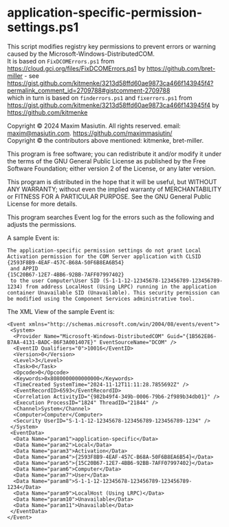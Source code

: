 # application-specific-permission-settings.ps1 

This script modifies registry key permissions to prevent errors or warning caused by the Microsoft-Windows-DistributedCOM.  
It is based on `FixDCOMErrors.ps1` from https://cloud.gci.org/files/FixDCOMErrors.ps1 by https://github.com/bret-miller - see https://gist.github.com/kitmenke/3213d58ffd60ae9873ca466f143945f4?permalink_comment_id=2709788#gistcomment-2709788  
which in turn is based on `finderrors.ps1` and `fixerrors.ps1` from https://gist.github.com/kitmenke/3213d58ffd60ae9873ca466f143945f4 by https://github.com/kitmenke  

Copyright &copy; 2024 Maxim Masiutin. All rights reserved. email: maxim@masiutin.com. https://github.com/maximmasiutin/  
Copyright &copy; the contributors above mentioned: kitmenke, bret-miller.

This program is free software; you can redistribute it and/or modify it under the terms of the GNU General Public License as published by the Free Software Foundation; either version 2 of the License, or any later version.

This program is distributed in the hope that it will be useful, but WITHOUT ANY WARRANTY; without even the implied warranty of MERCHANTABILITY or FITNESS FOR A PARTICULAR PURPOSE.  See the GNU General Public License for more details.


This program searches Event log for the errors such as the following and adjusts the permissions.

A sample Event is:
```
The application-specific permission settings do not grant Local Activation permission for the COM Server application with CLSID 
{2593F8B9-4EAF-457C-B68A-50F6B8EA6B54}
 and APPID 
{15C20B67-12E7-4BB6-92BB-7AFF07997402}
 to the user Computer\User SID (S-1-1-12-12345678-123456789-123456789-1234) from address LocalHost (Using LRPC) running in the application container Unavailable SID (Unavailable). This security permission can be modified using the Component Services administrative tool.
```
The XML View of the sample Event is:
```
<Event xmlns="http://schemas.microsoft.com/win/2004/08/events/event">
 <System>
  <Provider Name="Microsoft-Windows-DistributedCOM" Guid="{1B562E86-B7AA-4131-BADC-B6F3A001407E}" EventSourceName="DCOM" /> 
  <EventID Qualifiers="0">10016</EventID> 
  <Version>0</Version> 
  <Level>3</Level> 
  <Task>0</Task> 
  <Opcode>0</Opcode> 
  <Keywords>0x8080000000000000</Keywords> 
  <TimeCreated SystemTime="2024-11-12T11:11:28.7855692Z" /> 
  <EventRecordID>6593</EventRecordID> 
  <Correlation ActivityID="{982b49f4-349b-0006-79b6-2f989b34db01}" /> 
  <Execution ProcessID="1824" ThreadID="21844" /> 
  <Channel>System</Channel> 
  <Computer>Computer</Computer> 
  <Security UserID="S-1-1-12-12345678-123456789-123456789-1234" /> 
 </System>
 <EventData>
  <Data Name="param1">application-specific</Data> 
  <Data Name="param2">Local</Data> 
  <Data Name="param3">Activation</Data> 
  <Data Name="param4">{2593F8B9-4EAF-457C-B68A-50F6B8EA6B54}</Data> 
  <Data Name="param5">{15C20B67-12E7-4BB6-92BB-7AFF07997402}</Data> 
  <Data Name="param6">Computer</Data> 
  <Data Name="param7">User</Data> 
  <Data Name="param8">S-1-1-12-12345678-123456789-123456789-1234</Data> 
  <Data Name="param9">LocalHost (Using LRPC)</Data> 
  <Data Name="param10">Unavailable</Data> 
  <Data Name="param11">Unavailable</Data> 
 </EventData>
</Event>
```

